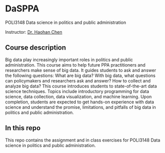 # DaSPPA

POLI3148 Data science in politics and public administration

Instructor: [Dr. Haohan Chen](https://haohanchen.github.io/)

## Course description

Big data play increasingly important roles in politics and public administration. This course aims to help future PPA practitioners and researchers make sense of big data. It guides students to ask and answer the following questions: What are big data? With big data, what questions can policymakers and researchers ask and answer? How to collect and analyze big data? This course introduces students to state-of-the-art data science techniques. Topics include introductory programming for data science, data collection, data visualization, and machine learning. Upon completion, students are expected to get hands-on experience with data science and understand the promise, limitations, and pitfalls of big data in politics and public administration.

## In this repo

This repo contains the assignment and in class exercises for POLI3148 Data science in politics and public administration.
